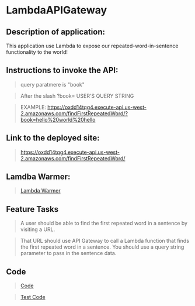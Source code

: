 # LambdaAPIGateway

## Description of application:
This application use Lambda to expose our repeated-word-in-sentence functionality to the world!

## Instructions to invoke the API:
> query paratmere is "book"

> After the slash ?book= USER'S QUERY STRING 

> EXAMPLE: https://oxdd14tqg4.execute-api.us-west-2.amazonaws.com/findFirstRepeatedWord/?book=hello%20world%20hello



## Link to the deployed site: 
> https://oxdd14tqg4.execute-api.us-west-2.amazonaws.com/findFirstRepeatedWord/


## Lamdba Warmer:
> [Lambda Warmer](https://github.com/skadariya/LambdaAPIGateway/blob/master/Lambda_Warmer/LambdaWarmer_ReadMe.md)

## Feature Tasks

> A user should be able to find the first repeated word in a sentence by visiting a URL.

> That URL should use API Gateway to call a Lambda function that finds the first repeated word in a sentence.
You should use a query string parameter to pass in the sentence data.

## Code 
> [Code]()

> [Test Code]()
